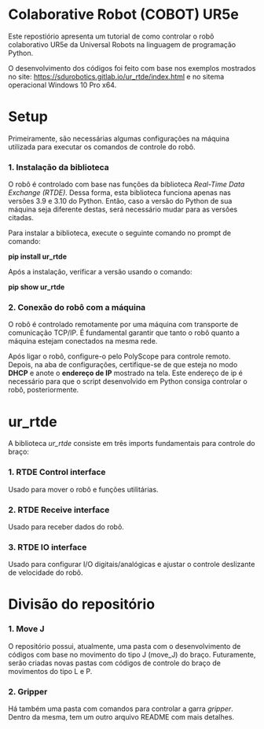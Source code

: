 # Colaborative Robot (COBOT) UR5e

Este repostiório apresenta um tutorial de como controlar o robô colaborativo UR5e da Universal Robots na linguagem de programação Python. 

O desenvolvimento dos códigos foi feito com base nos exemplos mostrados no site: https://sdurobotics.gitlab.io/ur_rtde/index.html e no sitema operacional Windows 10 Pro x64.

# Setup

Primeiramente, são necessárias algumas configurações na máquina utilizada para executar os comandos de controle do robô.

### 1. Instalação da biblioteca

O robô é controlado com base nas funções da biblioteca _Real-Time Data Exchange (RTDE)_. Dessa forma, esta biblioteca funciona apenas nas versões 3.9 e 3.10 do Python. Então, caso a versão do Python de sua máquina seja diferente destas, será necessário mudar para as versões citadas.

Para instalar a biblioteca, execute o seguinte comando no prompt de comando:

**pip install ur_rtde**

Após a instalação, verificar a versão usando o comando:

**pip show ur_rtde**

### 2. Conexão do robô com a máquina

O robô é controlado remotamente por uma máquina com transporte de comunicação TCP/IP. É fundamental garantir que tanto o robô quanto a máquina estejam conectados na mesma rede.

Após ligar o robô, configure-o pelo PolyScope para controle remoto. Depois, na aba de configurações, certifique-se de que esteja no modo **DHCP** e anote o **endereço de IP** mostrado na tela. Este endereço de ip é necessário para que o script desenvolvido em Python consiga controlar o robô, posteriormente.


# ur_rtde

A biblioteca _ur_rtde_ consiste em três imports fundamentais para controle do braço:

### 1. RTDE Control interface
Usado para mover o robô e funções utilitárias.

### 2. RTDE Receive interface
Usado para receber dados do robô.

### 3. RTDE IO interface
Usado para configurar I/O digitais/analógicas e ajustar o controle deslizante de velocidade do robô.


# Divisão do repositório

### 1. Move J

O repositório possui, atualmente, uma pasta com o desenvolvimento de códigos com base no movimento do tipo J (move_J) do braço. Futuramente, serão criadas novas pastas com códigos de controle do braço de movimentos do tipo L e P.

### 2. Gripper

Há também uma pasta com comandos para controlar a garra _gripper_. Dentro da mesma, tem um outro arquivo README com mais detalhes.
